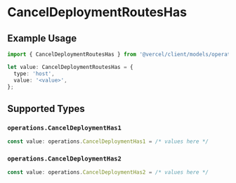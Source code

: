 # CancelDeploymentRoutesHas

## Example Usage

```typescript
import { CancelDeploymentRoutesHas } from '@vercel/client/models/operations';

let value: CancelDeploymentRoutesHas = {
  type: 'host',
  value: '<value>',
};
```

## Supported Types

### `operations.CancelDeploymentHas1`

```typescript
const value: operations.CancelDeploymentHas1 = /* values here */
```

### `operations.CancelDeploymentHas2`

```typescript
const value: operations.CancelDeploymentHas2 = /* values here */
```
